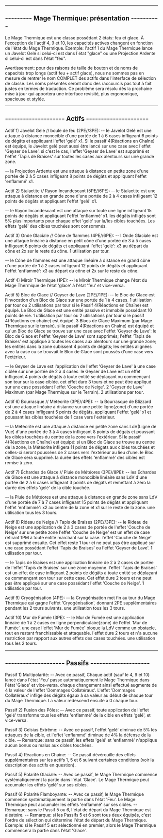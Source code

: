 -------------------------------------------------
--------- Mage Thermique: présentation ----------
-------------------------------------------------
Le Mage Thermique est une classe possédant 2 états: feu et glace.
À l'exception de l'actif 4, 9 et 10, les capacités actives changent en fonction de l'état du Mage Thermique.
Exemple: l'actif 1 du Mage Thermique lance un Javelot Gelé si celui-ci est dans l´état "glace" ou une Projection 
Ardente si celui-ci est dans l'état "feu".

Avertissement: pour des raisons de taille de bouton et de noms de capacités trop longs (actif feu + actif glace), 
nous ne sommes pas en mesure de rentrer le nom COMPLET des actifs dans l'interface de sélection de classe. Les 
noms présentés seront donc des raccourcis pas tout à fait justes en termes de traduction. Ce problème sera résolu 
dès la prochaine mise à jour qui apportera une interface revisité, plus ergonomique, spacieuse et stylée.

-------------------------------------------------
-------------------- Actifs ---------------------
-------------------------------------------------
Actif 1) Javelot Gelé // boule de feu (2PE//3PE): 
-- le Javelot Gelé est une attaque à distance monocible d'une portée de 1 à 6 cases infligeant 6 points de dégâts 
et appliquant l'effet 'gelé' x1. Si le passif 4(Réactions en Chaîne) est équipé, le Javelot gelé peut aussi être 
lancé sur une case avec l'effet 'Geyser de Lave'. si c'est le cas, l'effet 'Geyser de Lave' est supprimé et 
l'effet 'Tapis de Braises' sur toutes les cases aux alentours sur une grande zone.

-- la Projection Ardente est une attaque à distance en petite zone d'une portée de 2 à 5 cases infligeant 8 points
de dégâts et appliquant l'effet 'enflammé' x1.



Actif 2) Stalactite // Rayon Incandescant (5PE//6PE):
-- le Stalactite est une attaque à distance en grande zone d'une portée de 2 à 4 cases infligeant 12 points de 
dégâts et appliquant l'effet 'gelé' x1.

-- le Rayon Incandescant est une attaque sur toute une ligne infligeant 15 points de dégâts et appliquant l'effet 
'enflammé' x1. les dégâts infligés sont 5% plus importants pour chaque effet 'gelé' sur la/les cibles touchées. 
Les effets 'gelé' des cibles touchées sont consommés.



Actif 3) Onde Glaciale // Cône de flammes (4PE//6PE):
-- l'Onde Glaciale est une attaque linéaire à distance en petit cône d'une portée de 3 à 5 cases infligeant 6 
points de dégâts et appliquant l'effet 'gelé': x3 au départ du cône et 2x sur le reste du cône. 1 utilisation par 
tour.

-- le Cône de flammes est une attaque linéaire à distance en grand cône d'une portée de 1 à 2 cases infligeant 12 
points de dégâts et appliquant l'effet 'enflammé': x3 au départ du cône et 2x sur le reste du cône.



Actif 4) Miroir Thermique (1PE):
-- le Miroir Thermique change l'état du Mage Thermique de l'état 'glace' à l'état 'feu' et vice-versa.



Actif 5) Bloc de Glace // Geyser de Lave (2PE//1PE):
-- le Bloc de Glace est l'invocation d'un Bloc de Glace sur une portée de 1 à 4 cases. 1 utilisation par tour ou 2 
utilisations par tour si le Passif 4(Réactions en Chaîne) est équipé. Le Bloc de Glace est une entité passive et 
immobile possédant 10 points de vie. 1 utilisation par tour ou 2 utilisations par tour si le passif 4(Réactions en 
chaîne) est équipé. 3 Blocs de Glace Maximum (par Mage Thermique sur le terrain). si le passif 4(Réactions en 
Chaîne) est équipé et qu'un Bloc de Glace se trouve sur une case avec l'effet 'Geyser de Lave': le Bloc de Glace 
et l'effet 'Geyser de Lave' sont supprimés; l'effet 'Tapis de Braises' est appliqué à toutes les cases aux 
alentours sur une grande zone; les entités dans la zone subissent 4 points de dégâts; les entités alignées avec la 
case ou se trouvait le Bloc de Glace sont poussés d'une case vers l'extérieur.

-- le Geyser de Lave est l'application de l'effet 'Geyser de Lave' à une case ciblée sur une portée de 2 à 4 
cases. le Geyser de Lave est un effet infligeant 4 points de dégâts à toute entité se déplaçant ou commençant son 
tour sur la case ciblée. cet effet dure 3 tours et ne peut être appliqué sur une case possédant l'effet 'Couche de 
Neige'. 2 'Geyser de Lave' Maximum (par Mage Thermique sur le Terrain). 2 utilisations par tour.



Actif 6) Bourrasque // Météorite (3PE//4PE):
-- la Bourrasque de Blizzard est une attaque linéaire à distance sur une petite ligne(zone) d'une portée de 2 à 4 
cases infligeant 5 points de dégâts, appliquant l'effet 'gelé' x1 et poussant les cibles touchées de 1 case vers 
l'extérieur.

-- la Météorite est une attaque à distance en petite zone sans LdV(Ligne de Vue) d'une portée de 3 à 4 cases 
infligeant 8 points de dégats et poussant les cibles touchées du centre de la zone vers l'extérieur. Si le passif 
4(Réactions en Chaîne) est équipé: si un Bloc de Glace se trouve au centre de la zone, la Météorite infligera 11 
points de dégats aux cibles touchées et celles-ci seront poussées de 2 cases vers l'extérieur au lieu d'une. le 
Bloc de Glace sera supprimé. la durée des effets 'enflammé' des cibles est remise à zéro.



Actif 7) Échardes de Glace // Pluie de Météores (3PE//8PE):
-- les Échardes de Glace est une attaque à distance monocible linéaire sans LdV d'une portée de 2 à 6 cases 
infligeant 3 points de dégâts et remettant à zéro la durée des effets 'gelé' de la cible touchée.

-- la Pluie de Météores est une attaque à distance en grande zone sans LdV d'une portée de 7 à 7 cases infligeant 
15 points de dégâts et appliquant l'effet 'enflammé': x2 au centre de la zone et x1 sur le reste de la zone. une 
utilisation tous les 3 tours.



Actif 8) Rideau de Neige // Tapis de Braises (2PE//3PE):
-- le Rideau de Neige est une application de 2 à 3 cases de portée de l'effet 'Couche de Neige' sur une petite 
zone l'effet 'Couche de Neige' est un effet de case retirant 1PM à toute entité marchant sur la case. l'effet 
'Couche de Neige' est supprimé ensuite. Cet effet reste 1 tour et ne peut pas être appliqué sur une case 
possédant l'effet 'Tapis de Braises' ou l'effet 'Geyser de Lave'. 1 utilisation par tour.

-- le Tapis de Braises est une application linéaire de 2 à 2 cases de portée de l'effet 'Tapis de Braises' sur une 
zone moyenne. l'effet 'Tapis de Braises' est un effet de case infligeant 2 points de dégâts à toute entité se 
déplaçant ou commençant son tour sur cette case. Cet effet dure 2 tours et ne peut pas être appliqué sur une case 
possédant l'effet 'Couche de Neige'. 1 utilisation par tour.



Actif 9) Cryogénisation (4PE):
-- la Cryogénisation met fin au tour du Mage Thermique qui gagne l'effet 'Cryogénisation', donnant 2PE 
supplémentaires pendant les 2 tours suivants. une utilisation tous les 3 tours.



Actif 10) Mur de Fumée (3PE):
-- le Mur de Fumée est une application linéaire de 1 à 2 cases en ligne perpendiculaire(zone) de l'effet 'Mur de 
Fumée'. une case l'effet 'Mur de Fumée' bloque la LdV comme un obstacle, tout en restant franchissable et 
attaquable. l'effet dure 2 tours et n'a aucune restriction par rapport aux autres effets des cases touchées. une 
utilisation tous les 2 tours.



-------------------------------------------------
-------------------- Passifs --------------------
-------------------------------------------------
Passif 1) Multipolarité:
-- Avec ce passif, Chaque actif (sauf le 4, 9 et 10) lancé dans l'état 'Feu' passe automatiquement le Mage 
Thermique dans l'état 'Glace' et vice-versa. chaque changement ainsi effectué augmente de 4 la valeur de l'effet 
'Dommages Collatéraux'. L'effet 'Dommages Collatéraux' inflige des dégâts égaux à sa valeur au début de chaque 
tour du Mage Thermique. La valeur redescend ensuite à 0 chaque tour.


Passif 2) Fusion des Pôles:
-- Avec ce passif, toute application de l'effet 'gelé' transforme tous les effets 'enflammé' de la cible en effets 
'gelé', et vice-versa.


Passif 3) Celsius Extrême:
-- Avec ce passif, l'effet 'gelé' diminue de 5% les attaques de la cible, et l'effet 'enflammé' diminue de 4% la
défense de la cible.
-- Remarque: sans ce passif, les effets 'gelé' et 'enflammé' n'applique aucun bonus ou malus aux cibles touchées.


Passif 4) Réactions en Chaîne:
-- Ce passif dévérouille des effets supplémentaires sur les actifs 1, 5 et 6 suivant certaines conditions (voir la 
description des actifs en question).


Passif 5) Polarité Glaciale:
-- Avec ce passif, le Mage Thermique commence systématiquement la partie dans l'état 'Glace'. Le Mage Thermique 
peut accumuler les effets 'gelé' sur ses cibles.


Passif 6) Polarité Flamboyante:
-- Avec ce passif, le Mage Thermique commence systématiquement la partie dans l'état 'Feu'. Le Mage Thermique 
peut accumuler les effets 'enflammé' sur ses cibles.
-- Remarque: sans le Passif 5 ou 6, l'état de départ du Mage Thermique est aléatoire.
-- Remarque: si les Passifs 5 et 6 sont tous deux équipés, c'est l'ordre de sélection qui détermine l'état de 
départ du Mage Thermique. Exemple: si le Passif 5 est sélectionné en premier, alors le Mage Thermique commencera 
la partie dans l'état 'Glace'.
